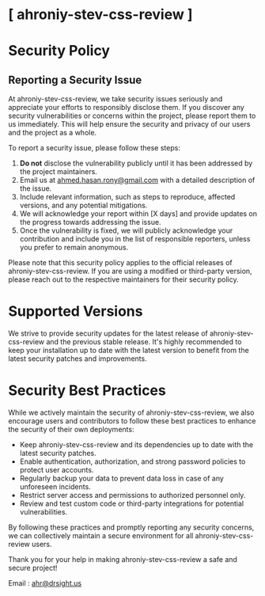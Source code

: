 # [ ahroniy-stev-css-review ]

# Security Policy

## Reporting a Security Issue

At ahroniy-stev-css-review, we take security issues seriously and appreciate your efforts to responsibly disclose them. If you discover any security vulnerabilities or concerns within the project, please report them to us immediately. This will help ensure the security and privacy of our users and the project as a whole.

To report a security issue, please follow these steps:

1. **Do not** disclose the vulnerability publicly until it has been addressed by the project maintainers.
2. Email us at [ahmed.hasan.rony@gmail.com](mailto:ahmed.hasan.rony@gmail.com) with a detailed description of the issue.
3. Include relevant information, such as steps to reproduce, affected versions, and any potential mitigations.
4. We will acknowledge your report within [X days] and provide updates on the progress towards addressing the issue.
5. Once the vulnerability is fixed, we will publicly acknowledge your contribution and include you in the list of responsible reporters, unless you prefer to remain anonymous.

Please note that this security policy applies to the official releases of ahroniy-stev-css-review. If you are using a modified or third-party version, please reach out to the respective maintainers for their security policy.

# Supported Versions

We strive to provide security updates for the latest release of ahroniy-stev-css-review and the previous stable release. It's highly recommended to keep your installation up to date with the latest version to benefit from the latest security patches and improvements.

# Security Best Practices

While we actively maintain the security of ahroniy-stev-css-review, we also encourage users and contributors to follow these best practices to enhance the security of their own deployments:

- Keep ahroniy-stev-css-review and its dependencies up to date with the latest security patches.
- Enable authentication, authorization, and strong password policies to protect user accounts.
- Regularly backup your data to prevent data loss in case of any unforeseen incidents.
- Restrict server access and permissions to authorized personnel only.
- Review and test custom code or third-party integrations for potential vulnerabilities.

By following these practices and promptly reporting any security concerns, we can collectively maintain a secure environment for all ahroniy-stev-css-review users.

Thank you for your help in making ahroniy-stev-css-review a safe and secure project!

Email : [ahr@drsight.us](mailto:ahr@drsight.us)


